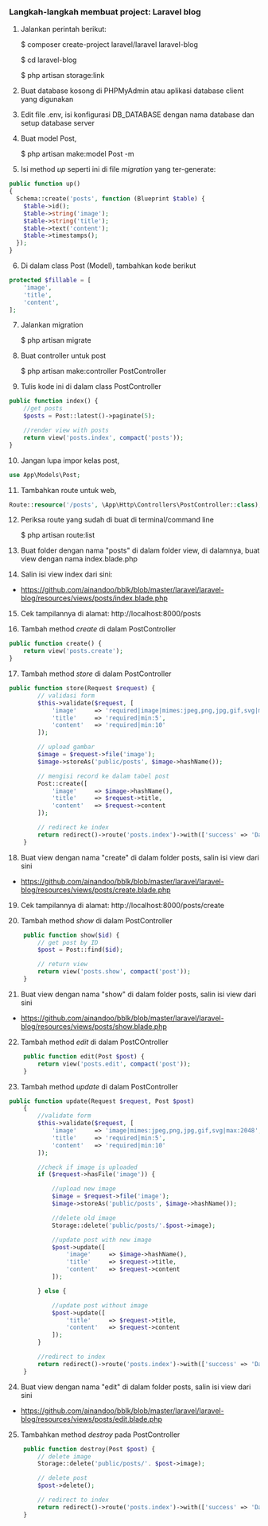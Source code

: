 ### Langkah-langkah membuat project: Laravel blog

1. Jalankan perintah berikut:

    $ composer create-project laravel/laravel laravel-blog

    $ cd laravel-blog

    $ php artisan storage:link

2. Buat database kosong di PHPMyAdmin atau aplikasi database client yang digunakan

3. Edit file .env, isi konfigurasi DB_DATABASE dengan nama database dan setup database server

4. Buat model Post,

    $ php artisan make:model Post -m

5. Isi method *up* seperti ini di file _migration_ yang ter-generate:
```php
public function up()
{
  Schema::create('posts', function (Blueprint $table) {
    $table->id();
    $table->string('image');
    $table->string('title');
    $table->text('content');
    $table->timestamps();
  });
}
```
6. Di dalam class Post (Model), tambahkan kode berikut
```php
protected $fillable = [
    'image',
    'title',
    'content',
];
```
7. Jalankan migration

    $ php artisan migrate

8. Buat controller untuk post

    $ php artisan make:controller PostController

9. Tulis kode ini di dalam class PostController
```php
public function index() {
    //get posts
    $posts = Post::latest()->paginate(5);

    //render view with posts
    return view('posts.index', compact('posts'));
}
```
10. Jangan lupa impor kelas post,
```php
use App\Models\Post;
```
11. Tambahkan route untuk web,
```php
Route::resource('/posts', \App\Http\Controllers\PostController::class);
```
12. Periksa route yang sudah di buat di terminal/command line

    $ php artisan route:list

13. Buat folder dengan nama "posts" di dalam folder view, di dalamnya, buat view dengan nama index.blade.php

14. Salin isi view index dari sini: 

- https://github.com/ainandoo/bblk/blob/master/laravel/laravel-blog/resources/views/posts/index.blade.php

15. Cek tampilannya di alamat: http://localhost:8000/posts

16. Tambah method _create_ di dalam PostController
```php
public function create() {
    return view('posts.create');
}
```
17. Tambah method _store_ di dalam PostController
```php
public function store(Request $request) {
        // validasi form
        $this->validate($request, [
            'image'     => 'required|image|mimes:jpeg,png,jpg,gif,svg|max:2048',
            'title'     => 'required|min:5',
            'content'   => 'required|min:10'
        ]);

        // upload gambar
        $image = $request->file('image');
        $image->storeAs('public/posts', $image->hashName());

        // mengisi record ke dalam tabel post
        Post::create([
            'image'     => $image->hashName(),
            'title'     => $request->title,
            'content'   => $request->content
        ]);

        // redirect ke index
        return redirect()->route('posts.index')->with(['success' => 'Data Berhasil Disimpan!']);
    }
```
18. Buat view dengan nama "create" di dalam folder posts, salin isi view dari sini
- https://github.com/ainandoo/bblk/blob/master/laravel/laravel-blog/resources/views/posts/create.blade.php

19. Cek tampilannya di alamat: http://localhost:8000/posts/create

20. Tambah method _show_ di dalam PostController
```php
    public function show($id) {
        // get post by ID
        $post = Post::find($id);

        // return view
        return view('posts.show', compact('post'));
    }
```

21. Buat view dengan nama "show" di dalam folder posts, salin isi view dari sini
- https://github.com/ainandoo/bblk/blob/master/laravel/laravel-blog/resources/views/posts/show.blade.php

22. Tambah method _edit_ di dalam PostCOntroller
```php
    public function edit(Post $post) {
        return view('posts.edit', compact('post'));
    }
```
23. Tambah method _update_ di dalam PostController
```php
public function update(Request $request, Post $post)
    {
        //validate form
        $this->validate($request, [
            'image'     => 'image|mimes:jpeg,png,jpg,gif,svg|max:2048',
            'title'     => 'required|min:5',
            'content'   => 'required|min:10'
        ]);

        //check if image is uploaded
        if ($request->hasFile('image')) {

            //upload new image
            $image = $request->file('image');
            $image->storeAs('public/posts', $image->hashName());

            //delete old image
            Storage::delete('public/posts/'.$post->image);

            //update post with new image
            $post->update([
                'image'     => $image->hashName(),
                'title'     => $request->title,
                'content'   => $request->content
            ]);

        } else {

            //update post without image
            $post->update([
                'title'     => $request->title,
                'content'   => $request->content
            ]);
        }

        //redirect to index
        return redirect()->route('posts.index')->with(['success' => 'Data Berhasil Diubah!']);
    }
```
24. Buat view dengan nama "edit" di dalam folder posts, salin isi view dari sini
- https://github.com/ainandoo/bblk/blob/master/laravel/laravel-blog/resources/views/posts/edit.blade.php

25. Tambahkan method _destroy_ pada PostController
```php
    public function destroy(Post $post) {
        // delete image
        Storage::delete('public/posts/'. $post->image);

        // delete post
        $post->delete();

        // redirect to index
        return redirect()->route('posts.index')->with(['success' => 'Data Berhasil Dihapus!']);
    }
```

